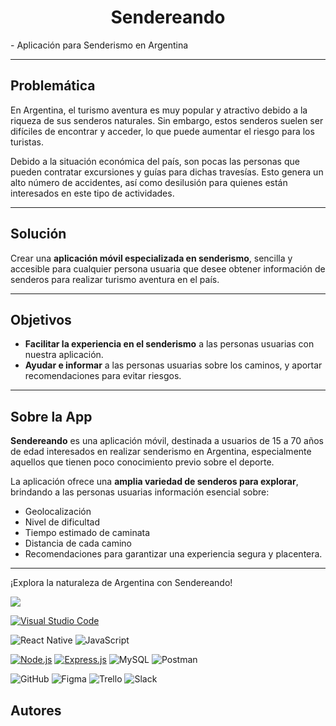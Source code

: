 <h1 align="center"> Sendereando</h1>
  - Aplicación para Senderismo en Argentina 



---

## Problemática

En Argentina, el turismo aventura es muy popular y atractivo debido a la riqueza de sus senderos naturales. Sin embargo, estos senderos suelen ser difíciles de encontrar y acceder, lo que puede aumentar el riesgo para los turistas.

Debido a la situación económica del país, son pocas las personas que pueden contratar excursiones y guías para dichas travesías. Esto genera un alto número de accidentes, así como desilusión para quienes están interesados en este tipo de actividades.

---

## Solución

Crear una **aplicación móvil especializada en senderismo**, sencilla y accesible para cualquier persona usuaria que desee obtener información de senderos para realizar turismo aventura en el país.

---

## Objetivos

- **Facilitar la experiencia en el senderismo** a las personas usuarias con nuestra aplicación.
- **Ayudar e informar** a las personas usuarias sobre los caminos, y aportar recomendaciones para evitar riesgos.

---

## Sobre la App

**Sendereando** es una aplicación móvil, destinada a usuarios de 15 a 70 años de edad interesados en realizar senderismo en Argentina, especialmente aquellos que tienen poco conocimiento previo sobre el deporte.

La aplicación ofrece una **amplia variedad de senderos para explorar**, brindando a las personas usuarias información esencial sobre:
- Geolocalización
- Nivel de dificultad
- Tiempo estimado de caminata
- Distancia de cada camino
- Recomendaciones para garantizar una experiencia segura y placentera.

---

¡Explora la naturaleza de Argentina con Sendereando!

  <p align="left">
   <img src="https://img.shields.io/badge/STATUS-EN%20DESAROLLO-green">
   </p>
   

[![Visual Studio Code](https://img.shields.io/badge/Visual_Studio_Code-Editor-orange?logo=visual-studio-code&style=flat-square)](https://code.visualstudio.com/)

![React Native](https://img.shields.io/badge/React_Native-v0.64.2-green?logo=react&style=flat-square)
![JavaScript](https://img.shields.io/badge/JavaScript-ES6-yellow?logo=javascript&style=flat-square)


[![Node.js](https://img.shields.io/badge/Node.js-v14.18.1-green?logo=node.js&style=flat-square)](https://nodejs.org/)
[![Express.js](https://img.shields.io/badge/Express.js-v4.17.1-blue?logo=node.js&style=flat-square)](https://expressjs.com/)
![MySQL](https://img.shields.io/badge/MySQL-8.0-blue?logo=mysql&style=flat-square)
![Postman](https://img.shields.io/badge/Postman-Perfil-orange?logo=postman&style=flat-square)


![GitHub](https://img.shields.io/badge/GitHub-lightgrey?logo=github&style=flat-square)
![Figma](https://img.shields.io/badge/Figma-yellow?logo=figma&style=flat-square)
 ![Trello](https://img.shields.io/badge/Trello-blue?logo=trello&style=flat-square)
![Slack](https://img.shields.io/badge/Slack-purple?logo=slack&style=flat-square)

## Autores


